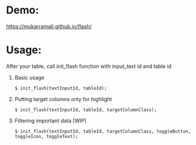 # Demo:
https://mukarramali.github.io/flash/

# Usage:
After your table, call init_flash function with input_text id and table id

1. Basic usage

    `$ init_flash(textInputId, tableId);`

2. Putting target columns only for highlight

    `$ init_flash(textInputId, tableId, targetColumnClass);`

3. Filtering important data [WIP]

    `$ init_flash(textInputId, tableId, targetColumnClass, toggleButton, toggleIcon, toggleText);`
